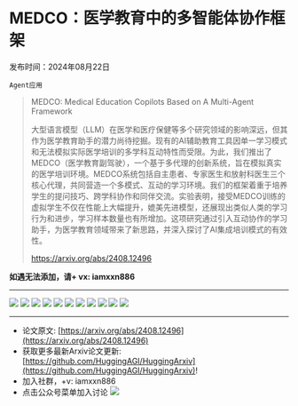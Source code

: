 # MEDCO：医学教育中的多智能体协作框架
发布时间：2024年08月22日

`Agent应用`
> MEDCO: Medical Education Copilots Based on A Multi-Agent Framework
>
> 大型语言模型（LLM）在医学和医疗保健等多个研究领域的影响深远，但其作为医学教育助手的潜力尚待挖掘。现有的AI辅助教育工具因单一学习模式和无法模拟实际医学培训的多学科互动特性而受限。为此，我们推出了MEDCO（医学教育副驾驶），一个基于多代理的创新系统，旨在模拟真实的医学培训环境。MEDCO系统包括自主患者、专家医生和放射科医生三个核心代理，共同营造一个多模式、互动的学习环境。我们的框架着重于培养学生的提问技巧、跨学科协作和同伴交流。实验表明，接受MEDCO训练的虚拟学生不仅在性能上大幅提升，媲美先进模型，还展现出类似人类的学习行为和进步，学习样本数量也有所增加。这项研究通过引入互动协作的学习助手，为医学教育领域带来了新思路，并深入探讨了AI集成培训模式的有效性。
>
> https://arxiv.org/abs/2408.12496

**如遇无法添加，请+ vx: iamxxn886**
<hr />

![](https://raw.githubusercontent.com/HuggingAGI/HuggingArxiv/main/paper_images/2408.12496/demonstration.png)
![](https://raw.githubusercontent.com/HuggingAGI/HuggingArxiv/main/paper_images/2408.12496/framework.png)
![](https://raw.githubusercontent.com/HuggingAGI/HuggingArxiv/main/paper_images/2408.12496/figure_curve2.png)
![](https://raw.githubusercontent.com/HuggingAGI/HuggingArxiv/main/paper_images/2408.12496/figure_multimodal.png)
![](https://raw.githubusercontent.com/HuggingAGI/HuggingArxiv/main/paper_images/2408.12496/fig_multimodal_data.png)
![](https://raw.githubusercontent.com/HuggingAGI/HuggingArxiv/main/paper_images/2408.12496/x1.png)
![](https://raw.githubusercontent.com/HuggingAGI/HuggingArxiv/main/paper_images/2408.12496/x2.png)
![](https://raw.githubusercontent.com/HuggingAGI/HuggingArxiv/main/paper_images/2408.12496/x3.png)
![](https://raw.githubusercontent.com/HuggingAGI/HuggingArxiv/main/paper_images/2408.12496/x4.png)
![](https://raw.githubusercontent.com/HuggingAGI/HuggingArxiv/main/paper_images/2408.12496/x5.png)
![](https://raw.githubusercontent.com/HuggingAGI/HuggingArxiv/main/paper_images/2408.12496/1051.jpg)

<hr />

- 论文原文: [https://arxiv.org/abs/2408.12496](https://arxiv.org/abs/2408.12496)
- 获取更多最新Arxiv论文更新: [https://github.com/HuggingAGI/HuggingArxiv](https://github.com/HuggingAGI/HuggingArxiv)!
- 加入社群，+v: iamxxn886
- 点击公众号菜单加入讨论
![](https://raw.githubusercontent.com/HuggingAGI/wx_assets/main/2024/07/31/1722434818326-94339e92-22f1-4472-9d27-fed232f70b5d.jpeg)